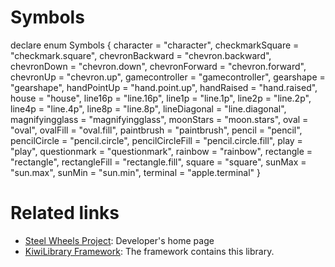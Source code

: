# Symbols

<ore>
declare enum Symbols {
  character = "character",
  checkmarkSquare = "checkmark.square",
  chevronBackward = "chevron.backward",
  chevronDown = "chevron.down",
  chevronForward = "chevron.forward",
  chevronUp = "chevron.up",
  gamecontroller = "gamecontroller",
  gearshape = "gearshape",
  handPointUp = "hand.point.up",
  handRaised = "hand.raised",
  house = "house",
  line16p = "line.16p",
  line1p = "line.1p",
  line2p = "line.2p",
  line4p = "line.4p",
  line8p = "line.8p",
  lineDiagonal = "line.diagonal",
  magnifyingglass = "magnifyingglass",
  moonStars = "moon.stars",
  oval = "oval",
  ovalFill = "oval.fill",
  paintbrush = "paintbrush",
  pencil = "pencil",
  pencilCircle = "pencil.circle",
  pencilCircleFill = "pencil.circle.fill",
  play = "play",
  questionmark = "questionmark",
  rainbow = "rainbow",
  rectangle = "rectangle",
  rectangleFill = "rectangle.fill",
  square = "square",
  sunMax = "sun.max",
  sunMin = "sun.min",
  terminal = "apple.terminal"
}

</ore>

# Related links
* [Steel Wheels Project](https://gitlab.com/steewheels/project/-/blob/main/README.md): Developer's home page
* [KiwiLibrary Framework](https://gitlab.com/steewheels/kiwiscript/-/blob/main/KiwiLibrary/README.md): The framework contains this library.


